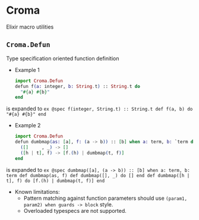 Croma
=====

Elixir macro utilities

## `Croma.Defun`

Type specification oriented function definition
- Example 1

    ```ex
    import Croma.Defun
    defun f(a: integer, b: String.t) :: String.t do
      "#{a} #{b}"
    end
    ```
is expanded to
    ```ex
    @spec f(integer, String.t) :: String.t
    def f(a, b) do
      "#{a} #{b}"
    end
    ```
- Example 2

    ```ex
    import Croma.Defun
    defun dumbmap(as: [a], f: (a -> b)) :: [b] when a: term, b: `term do
      ([]     , _) -> []
      ([h | t], f) -> [f.(h) | dumbmap(t, f)]
    end
    ```
is expanded to
    ```ex
    @spec dumbmap([a], (a -> b)) :: [b] when a: term, b: term
    def dumbmap(as, f)
    def dumbmap([], _) do
      []
    end
    def dumbmap([h | t], f) do
      [f.(h) | dumbmap(t, f)]
    end
    ```
- Known limitations:
    - Pattern matching against function parameters should use `(param1, param2) when guards -> block` style.
    - Overloaded typespecs are not supported.
